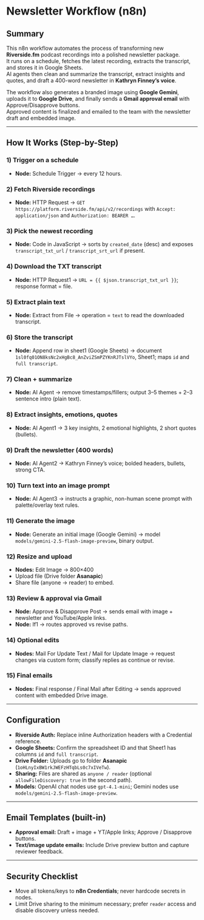 # Newsletter Workflow (n8n)

## Summary

This n8n workflow automates the process of transforming new **Riverside.fm** podcast recordings into a polished newsletter package.  
It runs on a schedule, fetches the latest recording, extracts the transcript, and stores it in Google Sheets.  
AI agents then clean and summarize the transcript, extract insights and quotes, and draft a 400-word newsletter in **Kathryn Finney’s voice**.  

The workflow also generates a branded image using **Google Gemini**, uploads it to **Google Drive**, and finally sends a **Gmail approval email** with Approve/Disapprove buttons.  
Approved content is finalized and emailed to the team with the newsletter draft and embedded image.

---

## How It Works (Step-by-Step)

### 1) Trigger on a schedule
- **Node:** Schedule Trigger → every 12 hours.

### 2) Fetch Riverside recordings
- **Node:** HTTP Request → `GET https://platform.riverside.fm/api/v2/recordings` with `Accept: application/json` and `Authorization: BEARER …`.

### 3) Pick the newest recording
- **Node:** Code in JavaScript → sorts by `created_date` (desc) and exposes `transcript_txt_url` / `transcript_srt_url` if present.

### 4) Download the TXT transcript
- **Node:** HTTP Request1 → `URL = {{ $json.transcript_txt_url }}`; response format = file.

### 5) Extract plain text
- **Node:** Extract from File → operation = `text` to read the downloaded transcript.

### 6) Store the transcript
- **Node:** Append row in sheet1 (Google Sheets) → document `1sl0fq01ON8ksNc2xHgBc8_AnZviZSmPZYKnRJTslVYo`, Sheet1; maps `id` and `full transcript`.

### 7) Clean + summarize
- **Node:** AI Agent → remove timestamps/fillers; output 3–5 themes + 2–3 sentence intro (plain text).

### 8) Extract insights, emotions, quotes
- **Node:** AI Agent1 → 3 key insights, 2 emotional highlights, 2 short quotes (bullets).

### 9) Draft the newsletter (400 words)
- **Node:** AI Agent2 → Kathryn Finney’s voice; bolded headers, bullets, strong CTA.

### 10) Turn text into an image prompt
- **Node:** AI Agent3 → instructs a graphic, non-human scene prompt with palette/overlay text rules.

### 11) Generate the image
- **Node:** Generate an initial image (Google Gemini) → model `models/gemini-2.5-flash-image-preview`, binary output.

### 12) Resize and upload
- **Nodes:** Edit Image → 800×400  
- Upload file (Drive folder **Asanapic**)  
- Share file (anyone → reader) to embed.

### 13) Review & approval via Gmail
- **Node:** Approve & Disapprove Post → sends email with image + newsletter and YouTube/Apple links.  
- **Node:** If1 → routes approved vs revise paths.

### 14) Optional edits
- **Nodes:** Mail For Update Text / Mail for Update Image → request changes via custom form; classify replies as continue or revise.

### 15) Final emails
- **Nodes:** Final response / Final Mail after Editing → sends approved content with embedded Drive image.

---

## Configuration

- **Riverside Auth:** Replace inline Authorization headers with a Credential reference.  
- **Google Sheets:** Confirm the spreadsheet ID and that Sheet1 has columns `id` and `full transcript`.  
- **Drive Folder:** Uploads go to folder **Asanapic** (`1oHLnyIxBW1rkJWEFzHTqbLs0c7xIVeTw`).  
- **Sharing:** Files are shared as `anyone / reader` (optional `allowFileDiscovery: true` in the second path).  
- **Models:** OpenAI chat nodes use `gpt-4.1-mini`; Gemini nodes use `models/gemini-2.5-flash-image-preview`.

---

## Email Templates (built-in)

- **Approval email:** Draft + image + YT/Apple links; Approve / Disapprove buttons.  
- **Text/image update emails:** Include Drive preview button and capture reviewer feedback.

---

## Security Checklist

- Move all tokens/keys to **n8n Credentials**; never hardcode secrets in nodes.  
- Limit Drive sharing to the minimum necessary; prefer `reader` access and disable discovery unless needed.

